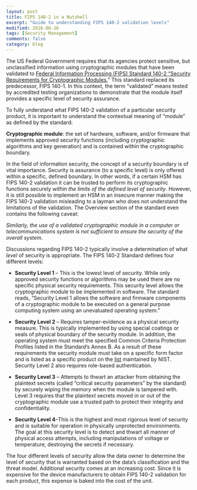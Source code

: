 ```yaml
---
layout: post
title: FIPS 140-2 in a Nutshell
excerpt: "Guide to understanding FIPS 140-2 validation levels"
modified: 2016-08-26
tags: [Security Management]
comments: false
category: blog
---
```


The US Federal Government requires that its agencies protect sensitive, but unclassified information using cryptographic modules that have been validated to <a href="http://csrc.nist.gov/publications/fips/fips140-2/fips1402.pdf">Federal Information Processing (FIPS) Standard 140-2 “Security Requirements for Cryptographic Modules.</a>”  This standard replaced its predecessor, FIPS 140-1.  In this context, the term “validated” means tested by accredited testing organizations to demonstrate that the module itself provides a specific level of security assurance.

To fully understand what FIPS 140-2 validation of a particular security product, it is important to understand the contextual meaning of “module” as defined by the standard:

**Cryptographic module**: the set of hardware, software, and/or firmware that implements approved security functions (including cryptographic algorithms and key generation) and is contained within the cryptographic boundary.</em>

In the field of information security, the concept of a security boundary is of vital importance.  Security is assurance (to a specific level) is only offered within a specific, defined boundary.  In other words, if a certain HSM has FIPS 140-2 validation it can be trusted to perform its cryptographic functions securely <em>within the limits of the defined level of security</em>.  However, it is still possible to implement an HSM in an insecure manner making the FIPS 140-2 validation misleading to a layman who does not understand the limitations of the validation.  The Overview section of the standard even contains the following caveat:

<em>Similarly, the use of a validated cryptographic module in a computer or telecommunications system is not sufficient to ensure the security of the overall system.</em>

Discussions regarding FIPS 140-2 typically involve a determination of what <em>level</em> of security is appropriate.  The FIPS 140-2 Standard defines four different levels:

* **Security Level 1** – This is the lowest level of security. While only approved security functions or algorithms may be used there are no specific physical security requirements.  This security level allows the cryptographic module to be implemented in software.  The standard reads, “Security Level 1 allows the software and firmware components of a cryptographic module to be executed on a general purpose computing system using an unevaluated operating system.”

* **Security Level 2** – Requires tamper-evidence as a physical security measure. This is typically implemented by using special coatings or seals of physical boundary of the security module.  In addition, the operating system must meet the specified Common Criteria Protection Profiles listed in the Standard’s Annex B.  As a result of these requirements the security module must take on a specific form factor and is listed as a specific product on the <a href="http://csrc.nist.gov/groups/STM/cmvp/documents/140-1/1401vend.htm">list</a> maintained by NIST.  Security Level 2 also requires role-based authentication.

* **Security Level 3** – Attempts to thwart an attacker from obtaining the plaintext secrets (called “critical security parameters” by the standard) by securely wiping the memory when the module is tampered with. Level 3 requires that the plaintext secrets moved in or out of the cryptographic module use a trusted path to protect their integrity and confidentiality.

* **Security Level 4**–This is the highest and most rigorous level of security and is suitable for operation in physically unprotected environments. The goal at this security level is to detect and thwart all manner of physical access attempts, including manipulations of voltage or temperature, destroying the secrets if necessary.

The four different levels of security allow the data owner to determine the level of security that is warranted based on the data’s classification and the threat model.  Additional security comes at an increasing cost.  Since it is expensive for the device manufacturers to obtain FIPS 140-2 validation for each product, this expense is baked into the cost of the unit.
